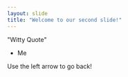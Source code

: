 ```yaml
---
layout: slide
title: "Welcome to our second slide!"
---
```

"Witty Quote" 
- Me

Use the left arrow to go back!
